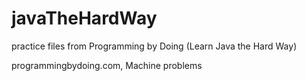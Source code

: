 # javaTheHardWay
practice files from Programming by Doing (Learn Java the Hard Way)

programmingbydoing.com, Machine problems 
